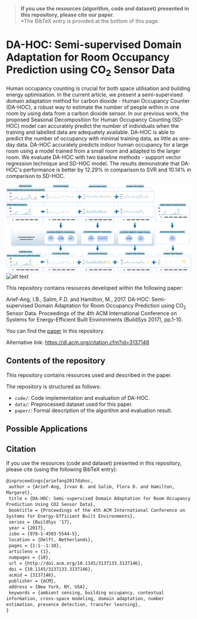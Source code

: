> **If you use the resources (algorithm, code and dataset) presented in this repository, please cite our paper.**  
*The BibTeX entry is provided at the bottom of this page. 

# DA-HOC: Semi-supervised Domain Adaptation for Room Occupancy Prediction using CO<sub>2</sub> Sensor Data
Human occupancy counting is crucial for both space utilisation and building energy optimisation. In the current article, we present a semi-supervised domain adaptation method for carbon dioxide - Human Occupancy Counter (DA-HOC), a robust way to estimate the number of people within in one room by using data from a carbon dioxide sensor. In our previous work, the proposed Seasonal Decomposition for Human Occupancy Counting (SD-HOC) model can accurately predict the number of individuals when the training and labelled data are adequately available. DA-HOC is able to predict the number of occupancy with minimal training data, as little as one-day data. DA-HOC accurately predicts indoor human occupancy for a large room using a model trained from a small room and adapted to the larger room. We evaluate DA-HOC with two baseline methods - support vector regression technique and SD-HOC model. The results demonstrate that DA-HOC's performance is better by 12.29% in comparison to SVR and 10.14% in comparison to SD-HOC.

![alt text](https://github.com/cruiseresearchgroup/RUP-Large-Room-Utilisation-Prediction/blob/master/images/rup.jpg)
![alt text](https://github.com/cruiseresearchgroup/DA-HOC-Semi-supervised-Domain-Adaptation-Prediction/tree/master/images/transferLearningModel.jpg)

This repository contains resources developed within the following paper:

Arief-Ang, I.B., Salim, F.D. and Hamilton, M., 2017. DA-HOC: Semi-supervised Domain Adaptation for Room Occupancy Prediction using CO<sub>2</sub> Sensor Data. Proceedings of the 4th ACM International Conference on Systems for Energy-Efficient Built Environments (BuildSys 2017), pp.1-10.
  
You can find the [paper](https://github.com/cruiseresearchgroup/DA-HOC-Semi-supervised-Domain-Adaptation-Prediction/blob/master/paper/BuildSys17_IrvanAriefAng.pdf) in this repository. 

Alternative link: https://dl.acm.org/citation.cfm?id=3137146

## Contents of the repository
This repository contains resources used and described in the paper.

The repository is structured as follows:

- `code/`: Code implementation and evaluation of DA-HOC.  
- `data/`: Preprocessed dataset used for this paper. 
- `paper/`: Formal description of the algorithm and evaluation result. 

## Possible Applications

## Citation
If you use the resources (code and dataset) presented in this repository, please cite (using the following BibTeX entry):
```
@inproceedings{ariefang2017dahoc,
 author = {Arief-Ang, Irvan B. and Salim, Flora D. and Hamilton, Margaret},
 title = {DA-HOC: Semi-supervised Domain Adaptation for Room Occupancy Prediction Using CO2 Sensor Data},
 booktitle = {Proceedings of the 4th ACM International Conference on Systems for Energy-Efficient Built Environments},
 series = {BuildSys '17},
 year = {2017},
 isbn = {978-1-4503-5544-5},
 location = {Delft, Netherlands},
 pages = {1:1--1:10},
 articleno = {1},
 numpages = {10},
 url = {http://doi.acm.org/10.1145/3137133.3137146},
 doi = {10.1145/3137133.3137146},
 acmid = {3137146},
 publisher = {ACM},
 address = {New York, NY, USA},
 keywords = {ambient sensing, building occupancy, contextual information, cross-space modeling, domain adaptation, number estimation, presence detection, transfer learning},
}
```
